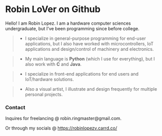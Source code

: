 Robin LoVer on Github
==

Hello! I am Robin Lopez. I am a hardware computer sciences undergraduate, but I've been programming since before college.

> - I specialize in general-purpose programming for end-user applications, but I also have worked with microcontrollers, IoT applications and design/control of machinery and electronics.

> - My main language is **Python** (which I use for everything), but I also work with **C** and **Java**.

> - I specialize in front-end applications for end users and IoT/hardware solutions.

> - Also a visual artist, I illustrate and design frequently for multiple personal projects.

<h3>Contact</h3>
Inquires for freelancing @ robin.ringmaster@gmail.com.  

Or through my socials @ https://robinlopezv.carrd.co/
  <!---
Robin-LoVer/Robin-LoVer is a ✨ special ✨ repository because its `README.md` (this file) appears on your GitHub profile.
You can click the Preview link to take a look at your changes.
--->
